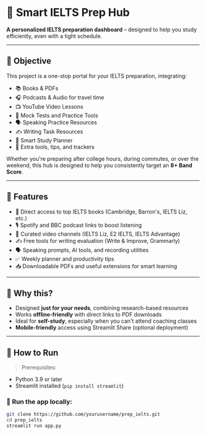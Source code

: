 # 📘 Smart IELTS Prep Hub

**A personalized IELTS preparation dashboard** – designed to help you study efficiently, even with a tight schedule.

---

## 🎯 Objective

This project is a one-stop portal for your IELTS preparation, integrating:

- 📚 Books & PDFs
- 🎧 Podcasts & Audio for travel time
- 📺 YouTube Video Lessons
- 📝 Mock Tests and Practice Tools
- 🗣️ Speaking Practice Resources
- ✍️ Writing Task Resources
- 📆 Smart Study Planner 
- 📌 Extra tools, tips, and trackers

Whether you're preparing after college hours, during commutes, or over the weekend, this hub is designed to help you consistently target an **8+ Band Score**.

---

## 🧠 Features

- 📖 Direct access to top IELTS books (Cambridge, Barron's, IELTS Liz, etc.)
- 🎙️ Spotify and BBC podcast links to boost listening
- 📼 Curated video channels (IELTS Liz, E2 IELTS, IELTS Advantage)
- ✍️ Free tools for writing evaluation (Write & Improve, Grammarly)
- 🗣️ Speaking prompts, AI tools, and recording utilities
- ✅ Weekly planner and productivity tips
- 📥 Downloadable PDFs and useful extensions for smart learning

---

## 📌 Why this?

- Designed **just for your needs**, combining research-based resources
- Works **offline-friendly** with direct links to PDF downloads
- Ideal for **self-study**, especially when you can't attend coaching classes
- **Mobile-friendly** access using Streamlit Share (optional deployment)

---

## 🚀 How to Run

> Prerequisites:

- Python 3.9 or later
- Streamlit installed (`pip install streamlit`)

### 🔧 Run the app locally:

```bash
git clone https://github.com/yourusername/prep_ielts.git
cd prep_ielts
streamlit run app.py
```
